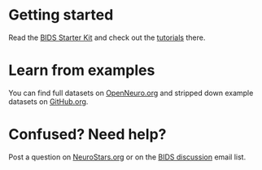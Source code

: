 ---
---

# Getting started

Read the [BIDS Starter Kit](https://github.com/bids-standard/bids-starter-kit) and check out the [tutorials](https://github.com/bids-standard/bids-starter-kit/wiki/Tutorials) there.

# Learn from examples

You can find full datasets on [OpenNeuro.org](https://openneuro.org/public/datasets) and stripped down example datasets on [GitHub.org](https://github.com/bids-standard/bids-examples).

# Confused? Need help?

Post a question on [NeuroStars.org](https://neurostars.org/tags/bids) or on the [BIDS discussion](https://groups.google.com/forum/#!forum/bids-discussion) email list.
